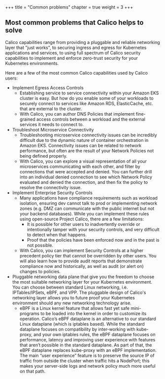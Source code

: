+++
title = "Common problems"
chapter = true
weight = 3
+++

## Most common problems that Calico helps to solve

Calico capabilities range from providing a pluggable and reliable networking layer that "just works", to securing ingress and egress for Kubernetes applications and services, to using full spectrum of Calico security capabilities to implement and enforce zero-trust security for your Kubernetes environments.  

Here are a few of the most common Calico capabilities used by Calico users:

- Implement Egress Access Controls
  - Establishing service to service connectivity within your Amazon EKS cluster is easy. But how do you enable some of your workloads to securely connect to services like Amazon RDS, ElasticCache, etc. that are external to the cluster.
  - With Calico, you can author DNS Policies that implement fine-grained access controls between a workload and the external services it needs to connect to.
- Troubleshoot Microservice Connectivity
  - Troubleshooting microservice connectivity issues can be incredibly difficult due to the dynamic nature of container orchestration in Amazon EKS. Connectivity issues can be related to network performance, but often are the result of your Network Policies not being defined properly.
  - With Calico, you can explore a visual representation of all your microservices communicating with each other, and filter by connections that were accepted and denied. You can further drill into an individual denied connection to see which Network Policy evaluated and denied the connection, and then fix the policy to resolve the connectivity issue.
- Implement Enterprise Security Controls
  - Many applications have compliance requirements such as workload isolation, ensuring dev cannot talk to prod or implementing network zones (e.g. DMZ can communicate with the public internet but not your backend databases). While you can implement these rules using open-source Project Calico, there are a few limitations:
    - It is possible for other users to inadvertently override or intentionally tamper with your security controls, and very difficult to detect when that happens.
    - Proof that the policies have been enforced now and in the past is not possible.
  - With Calico, you can implement Security Controls at a higher precedent policy tier that cannot be overridden by other users. You will also learn how to provide audit reports that demonstrate compliance now and historically, as well as audit (or alert on) changes to policies.
- Pluggable networking data plane that give you the freedom to choose the most suitable networking layer for your Kubernetes environment. You can choose between standard Linux networking, i.e. IPTables/IPSets, eBPF, and VPP. The pluggable design of Calico's networking layer allows you to future proof your Kubernetes environment should any new networking technology arise.
  - eBPF is a Linux kernel feature that allows fast yet safe mini-programs to be loaded into the kernel in order to customize its operation. Calico’s eBPF dataplane is an alternative to our standard Linux dataplane (which is iptables based). While the standard dataplane focuses on compatibility by inter-working with kube-proxy, and your own iptables rules, the eBPF dataplane focuses on performance, latency and improving user experience with features that aren’t possible in the standard dataplane. As part of that, the eBPF dataplane replaces kube-proxy with an eBPF implementation. The main “user experience” feature is to preserve the source IP of traffic from outside the cluster when traffic hits a NodePort; this makes your server-side logs and network policy much more useful on that path.
